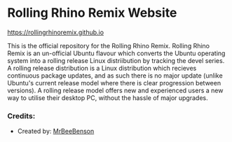 <!DOCTYPE html>
<html lang="en">

<head>

<link rel="stylesheet" href="style.css" />
	
</head>
	
<body>
		
# Rolling Rhino Remix Website

https://rollingrhinoremix.github.io
	
This is the official repository for the Rolling Rhino Remix. Rolling Rhino Remix is an un-official Ubuntu flavour which converts the Ubuntu operating system into a rolling release Linux distriibution by tracking the devel series. A rolling release distribution is a Linux distribution which recieves continuous package updates, and as such there is no major update (unlike Ubuntu's current release model where there is clear progression between versions). A rolling release model offers new and experienced users a new way to utilise their desktop PC, without the hassle of major upgrades.

### Credits:

- Created by: [MrBeeBenson](https://mrbeebenson.github.io)	
		
</body>
	
</html>


